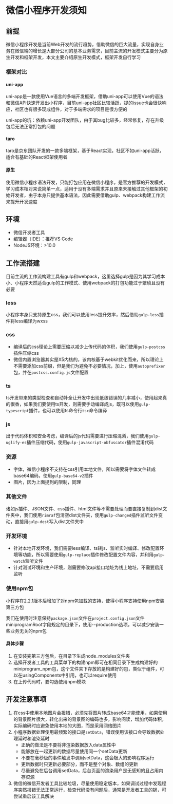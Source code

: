 # 微信小程序开发须知

## 前提

微信小程序开发是当前Web开发的流行趋势，借助微信的巨大流量，实现自身业务在微信端的增长是大部分公司的基本业务需求，目前主流的开发模式主要分为原生开发和框架开发，本文主要介绍原生开发模式，框架开发自行学习

### 框架对比

#### uni-app

uni-app是一款使用Vue语言的多端开发框架，借助uni-app可以使用Vue的语法和微信API快速开发出小程序，目前uni-app社区比较活跃，提的issue也会很快响应，社区也有很多现成组件，对于多端需求的项目是很方便的

uni-app的坑：依赖uni-app开发团队，由于其bug比较多，经常修复，存在升级包后无法正常打包的问题

#### taro

taro是京东团队开发的一款多端框架，基于React实现，社区不如uni-app活跃，适合有基础的React框架使用者

#### 原生

使用微信小程序语法开发，只能打包应用在微信小程序，是官方推荐的开发模式，学习成本相对来说简单一点，适用于没有多端需求并且原来未接触过其他框架的初始开发者，由于本身只提供基本语法，因此需要借助gulp、webpack构建工作流来提升开发速度

## 环境

- 微信开发者工具
- 编辑器（IDE）：推荐VS Code
- NodeJS环境：>10.0

## 工作流搭建

目前主流的工作流构建工具有gulp和webpack，这里选择gulp是因为其学习成本小、小程序天然适合gulp的工作模式、使用webpack的打包功能过于繁琐且没有必要

### less

小程序本身只支持原生css，我们可以使用less提升效率，然后借助`gulp-less`插件将less编译为wxss

### css

- 编译后的css理论上需要压缩以减少上传代码的体积，我们使用`gulp-postcss`插件压缩css
- 微信内置浏览器其实是X5内核的，该内核基于webkit优化而来，所以理论上不需要添加css前缀，但是我们为避免不必要情况，加上，使用`autoprefixer`包，并在`postcss.config.js`文件配置
  
### ts

ts开发带来的类型检查和自动补全让开发中出现低级错误的几率减小，使用起来真的很香，如果我们要使用ts开发，则需要手动编译成js，既可以使用`gulp-typescript`插件，也可以使用ts命令行`tsc`命令编译

### js

出于代码体积和安全考虑，编译后的js代码需要进行压缩混淆，我们使用`gulp-uglify-es`插件压缩代码，使用`gulp-javascript-obfuscator`插件混淆代码

### 资源

- 字体，微信小程序不支持在css引用本地文件，所以需要将字体文件转成base64编码，使用`gulp-base64-v2`插件
- 图片，因为上面提到的限制，同理

### 其他文件

诸如js插件、JSON文件、css插件、html文件等不需要处理而要直接复制到dist文件夹中，我们使用`rimraf`包清空dist文件夹，使用`gulp-changed`插件监听文件变动，直接用`gulp-dest`写入dist文件夹中

### 开发环境

- 针对本地开发环境，我们需要less编译、ts转js、监听实时编译、修改配置环境等功能，所以需要使用`gulp-replace`插件修改配置文件内容，并利用`gulp-watch`监听文件
- 针对测试环境和生产环境，则需要修改api接口地址为线上地址，不需要启用监听

### 使用npm包

小程序在2.2.1版本后增加了对npm包加载的支持，使得小程序支持使用npm安装第三方包

我们在使用时注意保持`package.json`文件在`project.config.json`文件miniprogramRoot字段规定的目录下，使用--production选项，可以减少安装一些业务无关的npm包

#### 具体步骤
1. 在安装完第三方包后，在目录下生成node_modules文件夹
2. 选择开发者工具的工具菜单下的构建npm即可在相同目录下生成构建好的miniprogram_npm包，这个文件夹下存放的是构建好的包，类似于组件，可以在usingComponents中引用，也可以require使用
3. 在上传代码时，要勾选使用npm模块

## 开发注意事项

1. 在css中使用本地图片会报错，必须先将图片转成base64才能使用，如果使用的背景图片很大，转化出来的背景图的编码也多，影响阅读，增加代码体积，实际编码时应避免使用本地的大图，而是采用网络图片
2. 小程序数据处理使用最频繁的接口是`setData`，错误使用该接口会导致数据处理延时和渲染延时
   - 正确的做法是不要将非渲染数据放入data属性中
   - 能够放在一起更新的数据尽量使用同一个setData更新
   - 不要在毫秒级的事件触发中调用setData，这会极大的影响程序运行
   - 更新数据时只更新必要部分，而不是整个对象、数组的更新
   - 尽量避免在后台调用setData，后台页面的渲染用户是无感知的且占用内存资源
3. 微信的微信开发者工具比较垃圾，尽量使用稳定版本，如果调试过程中发现程序突然报错无法正常运行，检查代码没有问题后，通常是开发者工具的锅，可尝试重启该工具解决
